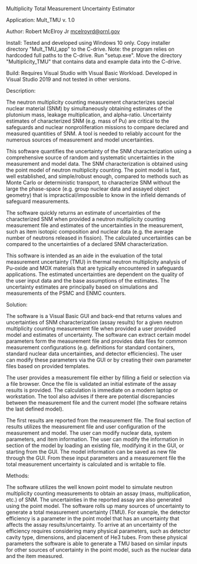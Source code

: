 Multiplicity Total Measurement Uncertainty Estimator 

Application: Mult_TMU v. 1.0

Author:	Robert McElroy Jr
		mcelroyrd@ornl.gov

Install:
Tested and developed using Windows 10 only. 
Copy installer directory "Mult_TMU_app" to the C-drive. Note: the program relies on hardcoded full paths to the C-drive.
Run "setup.exe".
Move the directory "Multiplicity_TMU" that contains data and example data into the C-drive.

Build:
Requires Visual Studio with Visual Basic Workload. Developed in Visual Studio 2019 and not tested in other versions.

Description:
 
The neutron multiplicity counting measurement characterizes special nuclear material (SNM) by simultaneously obtaining estimates of the plutonium mass, leakage multiplication, and alpha-ratio. Uncertainty estimates of characterized SNM (e.g. mass of Pu) are critical to the safeguards and nuclear nonproliferation missions to compare declared and measured quantities of SNM. A tool is needed to reliably account for the numerous sources of measurement and model uncertainties.  

This software quantifies the uncertainty of the SNM characterization using a comprehensive source of random and systematic uncertainties in the measurement and model data. The SNM characterization is obtained using the point model of neutron multiplicity counting. The point model is fast, well established, and simple/robust enough, compared to methods such as Monte Carlo or deterministic transport, to characterize SNM without the large the phase-space (e.g. group nuclear data and assayed object geometry) that is impractical/impossible to know in the infield demands of safeguard measurements.  

The software quickly returns an estimate of uncertainties of the characterized SNM when provided a neutron multiplicity counting measurement file and estimates of the uncertainties in the measurement, such as item isotopic composition and nuclear data (e.g. the average number of neutrons released in fission). The calculated uncertainties can be compared to the uncertainties of a declared SNM characterization.  

This software is intended as an aide in the evaluation of the total measurement uncertainty (TMU) in thermal neutron multiplicity analysis of Pu-oxide and MOX materials that are typically encountered in safeguards applications. The estimated uncertainties are dependent on the quality of the user input data and the base assumptions of the estimates. The uncertainty estimates are principally based on simulations and measurements of the PSMC and ENMC counters.  

Solution:

The software is a Visual Basic GUI and back-end that returns values and uncertainties of SNM characterization (assay results) for a given neutron multiplicity counting measurement file when provided a user provided model and estimates of uncertainty. The software can extract certain model parameters form the measurement file and provides data files for common measurement configurations (e.g. definitions for standard containers, standard nuclear data uncertainties, and detector efficiencies). The user can modify these parameters via the GUI or by creating their own parameter files based on provided templates. 

The user provides a measurement file either by filling a field or selection via a file browser. Once the file is validated an initial estimate of the assay results is provided. The calculation is immediate on a modern laptop or workstation. The tool also advises if there are potential discrepancies between the measurement file and the current model (the software retains the last defined model). 

The first results are reported from the measurement file. The final section of results utilizes the measurement file and user configuration of the measurement and model. The user can modify nuclear data, system parameters, and item information. The user can modify the information in section of the model by loading an existing file, modifying it in the GUI, or starting from the GUI. The model information can be saved as new file through the GUI. From these input parameters and a measurement file the total measurement uncertainty is calculated and is writable to file. 

Methods:

The software utilizes the well known point model to simulate neutron multiplicity counting measurements to obtain an assay (mass, multiplication, etc.) of SNM. The uncertainties in the reported assay are also generated using the point model. The software rolls up many sources of uncertainty to generate a total measurement uncertainty (TMU). For example, the detector efficiency is a parameter in the point model that has an uncertainty that affects the assay results/uncertainty. To arrive at an uncertainty of the efficiency requires considering many physical parameters, such as detector cavity type, dimensions, and placement of He3 tubes. From these physical parameters the software is able to generate a TMU based on similar inputs for other sources of uncertainty in the point model, such as the nuclear data and the item measured. 
